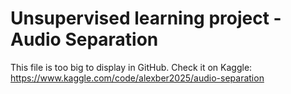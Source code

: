 # Unsupervised learning project - Audio Separation

This file is too big to display in GitHub. Check it on Kaggle: https://www.kaggle.com/code/alexber2025/audio-separation
